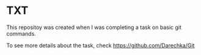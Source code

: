 # TXT

This repositoy was created when I was completing a task on basic git commands.

To see more details about the task, check https://github.com/Darechka/Git

